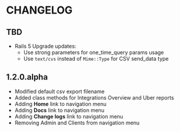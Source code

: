 # CHANGELOG

## TBD

  - Rails 5 Upgrade updates:
    - Use strong parameters for one_time_query params usage
    - Use `text/cvs` instead of `Mime::Type` for CSV send_data type

## 1.2.0.alpha

  - Modified default csv export filename
  - Added class methods for Integrations Overview and Uber reports
  - Adding **Home** link to navigation menu
  - Adding **Docs** link to navigation menu
  - Adding **Change logs** link to navigation menu
  - Removing Admin and Clients from navigation menu